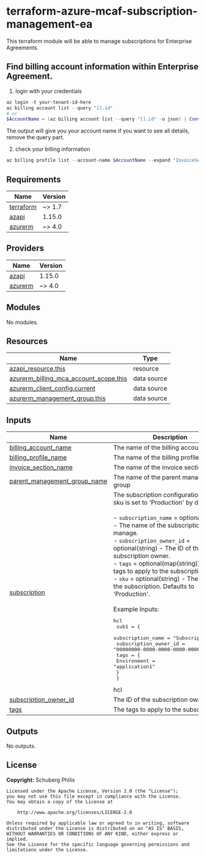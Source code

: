 # terraform-azure-mcaf-subscription-management-ea
This terraform module will be able to manage subscriptions for Enterprise Agreements.

## Find billing account information within Enterprise Agreement.

1. login with your credentials

```powershell
az login -t your-tenant-id-here
az billing account list --query "[].id"
# or
$AccountName = (az billing account list --query "[].id" -o json) | ConvertFrom-Json
```
The output will give you your account name
if you want to see all details, remove the query part.

2. check your billing information

```powershell
az billing profile list --account-name $AccountName --expand "InvoiceSections" --query "[].invoiceSections[].value[].id"
```

<!-- BEGIN_TF_DOCS -->
## Requirements

| Name                                                                      | Version |
| ------------------------------------------------------------------------- | ------- |
| <a name="requirement_terraform"></a> [terraform](#requirement\_terraform) | ~> 1.7  |
| <a name="requirement_azapi"></a> [azapi](#requirement\_azapi)             | 1.15.0  |
| <a name="requirement_azurerm"></a> [azurerm](#requirement\_azurerm)       | ~> 4.0  |

## Providers

| Name                                                          | Version |
| ------------------------------------------------------------- | ------- |
| <a name="provider_azapi"></a> [azapi](#provider\_azapi)       | 1.15.0  |
| <a name="provider_azurerm"></a> [azurerm](#provider\_azurerm) | ~> 4.0  |

## Modules

No modules.

## Resources

| Name                                                                                                                                                   | Type        |
| ------------------------------------------------------------------------------------------------------------------------------------------------------ | ----------- |
| [azapi_resource.this](https://registry.terraform.io/providers/azure/azapi/1.15.0/docs/resources/resource)                                              | resource    |
| [azurerm_billing_mca_account_scope.this](https://registry.terraform.io/providers/hashicorp/azurerm/latest/docs/data-sources/billing_mca_account_scope) | data source |
| [azurerm_client_config.current](https://registry.terraform.io/providers/hashicorp/azurerm/latest/docs/data-sources/client_config)                      | data source |
| [azurerm_management_group.this](https://registry.terraform.io/providers/hashicorp/azurerm/latest/docs/data-sources/management_group)                   | data source |

## Inputs

| Name                                                                                                                         | Description                                                                                                                                                                                                                                                                                                                                                                                                                                                                                                                                                                                                                                                                 | Type                                                                                                                                                                                                                                                | Default | Required |
| ---------------------------------------------------------------------------------------------------------------------------- | --------------------------------------------------------------------------------------------------------------------------------------------------------------------------------------------------------------------------------------------------------------------------------------------------------------------------------------------------------------------------------------------------------------------------------------------------------------------------------------------------------------------------------------------------------------------------------------------------------------------------------------------------------------------------- | --------------------------------------------------------------------------------------------------------------------------------------------------------------------------------------------------------------------------------------------------- | ------- | :------: |
| <a name="input_billing_account_name"></a> [billing\_account\_name](#input\_billing\_account\_name)                           | The name of the billing account                                                                                                                                                                                                                                                                                                                                                                                                                                                                                                                                                                                                                                             | `string`                                                                                                                                                                                                                                            | n/a     |   yes    |
| <a name="input_billing_profile_name"></a> [billing\_profile\_name](#input\_billing\_profile\_name)                           | The name of the billing profile                                                                                                                                                                                                                                                                                                                                                                                                                                                                                                                                                                                                                                             | `string`                                                                                                                                                                                                                                            | n/a     |   yes    |
| <a name="input_invoice_section_name"></a> [invoice\_section\_name](#input\_invoice\_section\_name)                           | The name of the invoice section                                                                                                                                                                                                                                                                                                                                                                                                                                                                                                                                                                                                                                             | `string`                                                                                                                                                                                                                                            | n/a     |   yes    |
| <a name="input_parent_management_group_name"></a> [parent\_management\_group\_name](#input\_parent\_management\_group\_name) | The name of the parent management group                                                                                                                                                                                                                                                                                                                                                                                                                                                                                                                                                                                                                                     | `string`                                                                                                                                                                                                                                            | n/a     |   yes    |
| <a name="input_subscription"></a> [subscription](#input\_subscription)                                                       | The subscription configuration. The sku is set to 'Production' by default.<br><br>- `subscription_name` = optional(string) - The name of the subscription to manage.<br>- `subscription_owner_id` = optional(string) - The ID of the subscription owner.<br>- `tags` = optional(map(string)) - The tags to apply to the subscription.<br>- `sku` = optional(string) - The sku of the subscription. Defaults to 'Production'.<br><br>  Example Inputs:<pre>hcl<br>  sub1 = {<br>    subscription_name = "Subscription1"<br>    subscription_owner_id = "00000000-0000-0000-0000-000000000000"<br>    tags = {<br>      Environment = "application1"<br>    }<br>  }</pre>hcl | <pre>map(object({<br>    subscription_name     = optional(string)<br>    subscription_owner_id = optional(string)<br>    tags                  = optional(map(string))<br>    sku                   = optional(string, "Production")<br>  }))</pre> | n/a     |   yes    |
| <a name="input_subscription_owner_id"></a> [subscription\_owner\_id](#input\_subscription\_owner\_id)                        | The ID of the subscription owner                                                                                                                                                                                                                                                                                                                                                                                                                                                                                                                                                                                                                                            | `string`                                                                                                                                                                                                                                            | n/a     |   yes    |
| <a name="input_tags"></a> [tags](#input\_tags)                                                                               | The tags to apply to the subscription                                                                                                                                                                                                                                                                                                                                                                                                                                                                                                                                                                                                                                       | `map(string)`                                                                                                                                                                                                                                       | n/a     |   yes    |

## Outputs

No outputs.
<!-- END_TF_DOCS -->

## License

**Copyright:** Schuberg Philis

```text
Licensed under the Apache License, Version 2.0 (the "License");
you may not use this file except in compliance with the License.
You may obtain a copy of the License at

    http://www.apache.org/licenses/LICENSE-2.0

Unless required by applicable law or agreed to in writing, software
distributed under the License is distributed on an "AS IS" BASIS,
WITHOUT WARRANTIES OR CONDITIONS OF ANY KIND, either express or implied.
See the License for the specific language governing permissions and
limitations under the License.
```
